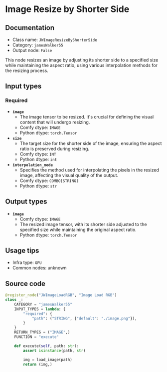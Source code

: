 # Image Resize by Shorter Side
## Documentation
- Class name: `JWImageResizeByShorterSide`
- Category: `jamesWalker55`
- Output node: `False`

This node resizes an image by adjusting its shorter side to a specified size while maintaining the aspect ratio, using various interpolation methods for the resizing process.
## Input types
### Required
- **`image`**
    - The image tensor to be resized. It's crucial for defining the visual content that will undergo resizing.
    - Comfy dtype: `IMAGE`
    - Python dtype: `torch.Tensor`
- **`size`**
    - The target size for the shorter side of the image, ensuring the aspect ratio is preserved during resizing.
    - Comfy dtype: `INT`
    - Python dtype: `int`
- **`interpolation_mode`**
    - Specifies the method used for interpolating the pixels in the resized image, affecting the visual quality of the output.
    - Comfy dtype: `COMBO[STRING]`
    - Python dtype: `str`
## Output types
- **`image`**
    - Comfy dtype: `IMAGE`
    - The resized image tensor, with its shorter side adjusted to the specified size while maintaining the original aspect ratio.
    - Python dtype: `torch.Tensor`
## Usage tips
- Infra type: `GPU`
- Common nodes: unknown


## Source code
```python
@register_node("JWImageLoadRGB", "Image Load RGB")
class _:
    CATEGORY = "jamesWalker55"
    INPUT_TYPES = lambda: {
        "required": {
            "path": ("STRING", {"default": "./image.png"}),
        }
    }
    RETURN_TYPES = ("IMAGE",)
    FUNCTION = "execute"

    def execute(self, path: str):
        assert isinstance(path, str)

        img = load_image(path)
        return (img,)

```
